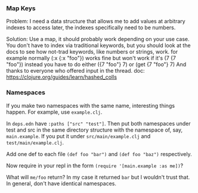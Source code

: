 ### Map Keys
Problem: I need a data structure that allows me to add values at arbitrary indexes to access later, the indexes specifically need to be numbers.

Solution: Use a map, it should probably work depending on your use case. You don't have to index via traditional keywords, but you should look at the docs to see how not-trad keywords, like numbers or strings, work.
for example normally (:x {:x "foo"}) works fine but won't work if it's (7 {7 "foo"})
instead you have to do either ({7 "foo"} 7) or (get {7 "foo"} 7)
And thanks to everyone who offered input in the thread.
doc: https://clojure.org/guides/learn/hashed_colls

### Namespaces
If you make two namespaces with the same name, interesting things happen. 
For example, use `example.clj`.

In `deps.edn` have `:paths ["src" "test"]`.
Then put both namespaces under test and src in the same directory structure with the namespace of, say, `main.example`. If you put it under `src/main/example.clj` and `test/main/example.clj`.

Add one def to each file `(def foo "bar")` and `(def foo "baz")` respectively. 

Now require in your repl in the form `(require '[main.example :as me])`?

What will `me/foo` return? In my case it returned `bar` but I wouldn't trust that. In general, don't have identical namespaces. 